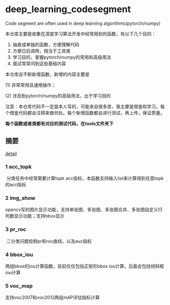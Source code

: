 # deep_learning_codesegment
Code segment are often used in deep learning algorithms(pytorch/numpy)

本仓库主要是收集在深度学习算法开发中经常用到的函数，有以下几个目的：

1. 抽查成单独的函数，方便理解代码
2. 方便日后调用，相当于工具类
3. 学习目的，掌握pytorch/numpy的常用和高级用法
4. 面试常常问到这些基础内容



本仓库会不断新增函数，新增的内容主要是

(1) 非常常用且通用操作；

(2) 涉及到pytorch/numpy的高级用法，出于学习目的



注意：本仓库代码不一定是本人写的，可能来自很多库，我主要是借鉴和学习，每个借鉴代码都会注释来做何处。每个新增函数都会进行测试，再上传，保证质量。

**每个函数或者类都有对应的测试代码，在tools文件夹下**

## 摘要

[detail](docs/detail.md)   

### 1 acc_topk

​	分类任务中经常需要计算topk acc指标，本函数支持输入list来计算得到任意topk的acc指标

### 2 img_show

​    opencv写的图片显示功能，支持单张图、多张图、多张图合并、多张图自定义行列数显示功能；支持bbox显示

### 3 pr_roc

​    二分类问题绘制pr和roc曲线，以及auc指标

### 4 bbox_iou

   两组bbox的iou计算函数，目前仅仅包括正矩形bbox iou计算，后面会包括倾斜框iou计算

### 5 voc_map

   支持voc2007和voc2012两组mAP评估指标计算